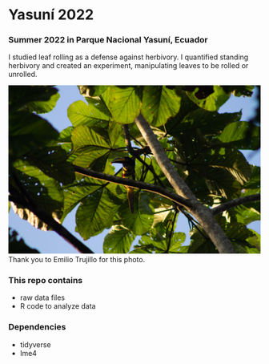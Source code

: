 # Yasuní 2022

### Summer 2022 in Parque Nacional Yasuní, Ecuador

I studied leaf rolling as a defense against herbivory. I quantified standing herbivory and created an experiment, manipulating leaves to be rolled or unrolled.

![Many-banded aracari](photos/IMG_1610.jpg)
Thank you to Emilio Trujillo for this photo. 

### This repo contains

-   raw data files
-   R code to analyze data

### Dependencies

-   tidyverse
-   lme4
